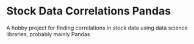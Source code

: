 # Stock Data Correlations Pandas
A hobby project for finding correlations in stock data using data science libraries, probably mainly Pandas
